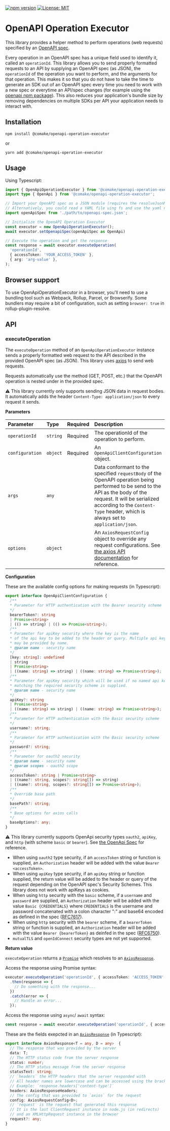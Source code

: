 [![npm version](https://badge.fury.io/js/@comake%2Fopenapi-operation-executor.svg)](https://badge.fury.io/js/@comake%2Fopenapi-operation-executor) [![License: MIT](https://img.shields.io/badge/License-MIT-yellow.svg)](https://opensource.org/licenses/MIT)

# OpenAPI Operation Executor

This library provides a helper method to perform operations (web requests) specified by an [OpenAPI spec](https://www.openapis.org/).

Every operation in an OpenAPI spec has a unique field used to identify it, called an `operationId`. This library allows you to send properly formatted requests to an API by supplying an OpenAPI spec (as JSON), the `operationId` of the operation you want to perform, and the arguments for that operation. This makes it so that you do not have to take the time to generate an SDK out of an OpenAPI spec every time you need to work with a new spec or everytime an API/spec changes (for example using the [openapi npm package](https://github.com/openapi/openapi)). This also reduces your application's bundle size by removing dependencies on multiple SDKs per API your application needs to interact with.

## Installation

```shell
npm install @comake/openapi-operation-executor
```

or
```shell
yarn add @comake/openapi-operation-executor
```

## Usage

Using Typescript:
```ts
import { OpenApiOperationExecutor } from '@comake/openapi-operation-executor';
import type { OpenApi } from '@comake/openapi-operation-executor';

// Import your OpenAPI spec as a JSON module (requires the resolveJsonModule flag in typescript).
// Alternatively, you could read a YAML file uing fs and use the yaml npm module to convert to JSON.
import openApiSpec from './path/to/openapi-spec.json';

// Initialize the OpenAPI Operation Executor
const executor = new OpenApiOperationExecutor();
await executor.setOpenapiSpec(openApiSpec as OpenApi)

// Execute the operation and get the response
const response = await executor.executeOperation(
  'operationId',
  { accessToken: 'YOUR_ACCESS_TOKEN' },
  { arg: 'arg-value' },
);
```

## Browser support
To use OpenApiOperationExecutor in a browser, you'll need to use a bundling tool such as Webpack, Rollup, Parcel, or Browserify. Some bundlers may require a bit of configuration, such as setting `browser: true` in rollup-plugin-resolve.

## API

### executeOperation

The `executeOperation` method of an `OpenApiOperationExecutor` instance sends a properly formatted web request to the API described in the provided OpenAPI spec (as JSON). This library uses [axios](https://github.com/axios/axios) to send web requests.

Requests automatically use the method (GET, POST, etc.) that the OpenAPI operation is nested under in the provided spec.

⚠️ This library currently only supports sending JSON data in request bodies. It automatically adds the header `Content-Type: application/json` to every request it sends.

**Parameters**

| Parameter | Type | Required | Description |
| :--- | :--- | :--- | :--- |
| `operationId` | `string` | Required | The operationId of the operation to perform. |
| `configuration` | `object` | Required | An `OpenApiClientConfiguration` object.  |
| `args` |  `any` |   | Data conformant to the specified `requestBody` of the OpenAPI operation being performed to be send to the API as the body of the request. It will be serialized according to the `Content-Type` header, which is always set to `application/json`. |
| `options` | `object` |   | An `AxiosRequestConfig` object to override any request configurations. See [the axios API documentation](https://github.com/axios/axios#request-config) for reference. |

**Configuration**

These are the available config options for making requests (in Typescript):

```ts
export interface OpenApiClientConfiguration {
  /**
  * Parameter for HTTP authentication with the Bearer security scheme
  */
  bearerToken?: string
  | Promise<string>
  | (() => string) | (() => Promise<string>);
  /**
  * Parameter for apiKey security where the key is the name 
  * of the api key to be added to the header or query. Multiple api keys 
  * may be provided by name.
  * @param name - security name
  */
  [key: string]: undefined
  | string
  | Promise<string>
  | ((name: string) => string) | ((name: string) => Promise<string>);
  /**
  * Parameter for apiKey security which will be used if no named api key
  * matching the required security scheme is supplied.
  * @param name - security name
  */
  apiKey?: string
  | Promise<string>
  | ((name: string) => string) | ((name: string) => Promise<string>);
  /**
  * Parameter for HTTP authentication with the Basic security scheme
  */
  username?: string;
  /**
  * Parameter for HTTP authentication with the Basic security scheme
  */
  password?: string;
  /**
  * Parameter for oauth2 security
  * @param name - security name
  * @param scopes - oauth2 scope
  */
  accessToken?: string | Promise<string>
  | ((name?: string, scopes?: string[]) => string)
  | ((name?: string, scopes?: string[]) => Promise<string>);
  /**
  * Override base path
  */
  basePath?: string;
  /**
  * Base options for axios calls
  */
  baseOptions?: any;
}
```

⚠️ This library currently supports OpenApi security types `oauth2`, `apiKey`, and `http` (with scheme `basic` or `bearer`). See [the OpenApi Spec](https://spec.openapis.org/oas/v3.1.0#security-scheme-object) for reference. 
- When using `oauth2` type  security, if an `accessToken` string or function is supplied, an `Authorization` header will be added with the value `Bearer <accessToken>`.
- When using `apiKey` type security, if an `apiKey` string or function supplied, the return value will be added to the header or query of the request depending on the OpenAPI spec's Security Schemes. This library does not work with apiKeys as cookies.
- When using `http` security with the `basic` scheme, if a `username` and `password` are supplied, an `Authorization` header will be added with the value `Basic {CREDENTIALS}` where `CREDENTIALS` is the username and password concatenated with a colon character ":" and base64 encoded as defined in the spec ([RFC7617](https://www.rfc-editor.org/rfc/rfc7617.html)).
- When using `http` security with the `bearer` scheme, if a `bearerToken` string or function is supplied, an `Authorization` header will be added with the value `Bearer {bearerToken}` as deinfed in the spec ([RFC6750](https://www.iana.org/go/rfc6750)).
- `mutualTLS` and `openIdConnect` security types are not yet supported.

**Return value**

`executeOperation` returns a [`Promise`](https://developer.mozilla.org/en-US/docs/Web/JavaScript/Reference/Global_Objects/Promise) which resolves to an [`AxiosResponse`](https://github.com/axios/axios#response-schema).

Access the response using Promise syntax:
```ts
executor.executeOperation('operationId', { accessToken: 'ACCESS_TOKEN' })
  .then(response => {
    // Do something with the response...
  })
  .catch(error => {
    // Handle an error...
  });
```

Access the response using `async`/ `await` syntax:
```ts
const response = await executor.executeOperation('operationId', { accessToken: 'ACCESS_TOKEN' });
```

These are the fields exepcted in an [`AxiosResponse`](https://github.com/axios/axios#response-schema) (in Typescript):
```ts
export interface AxiosResponse<T = any, D = any>  {
  // The response that was provided by the server
  data: T;
  // The HTTP status code from the server response
  status: number;
  // The HTTP status message from the server response
  statusText: string;
  // `headers` the HTTP headers that the server responded with
  // All header names are lowercase and can be accessed using the bracket notation.
  // Example: `response.headers['content-type']`
  headers: AxiosResponseHeaders;
  // The config that was provided to `axios` for the request
  config: AxiosRequestConfig<D>;
  // `request` is the request that generated this response
  // It is the last ClientRequest instance in node.js (in redirects)
  // and an XMLHttpRequest instance in the browser
  request?: any;
}
```
